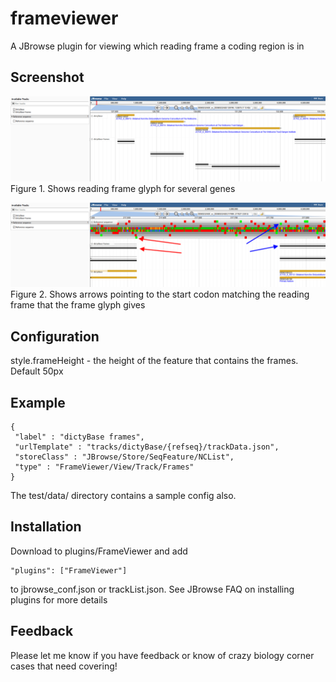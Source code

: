 # frameviewer

A JBrowse plugin for viewing which reading frame a coding region is in

## Screenshot

![](img/1.png)
Figure 1. Shows reading frame glyph for several genes

![](img/2.png)
Figure 2. Shows arrows pointing to the start codon matching the reading frame that the frame glyph gives

## Configuration

style.frameHeight - the height of the feature that contains the frames. Default 50px


## Example

    {
     "label" : "dictyBase frames",
     "urlTemplate" : "tracks/dictyBase/{refseq}/trackData.json",
     "storeClass" : "JBrowse/Store/SeqFeature/NCList",
     "type" : "FrameViewer/View/Track/Frames"
    }

The test/data/ directory contains a sample config also.

## Installation

Download to plugins/FrameViewer and add

    "plugins": ["FrameViewer"]

to jbrowse_conf.json or trackList.json. See JBrowse FAQ on installing plugins for more details


## Feedback

Please let me know if you have feedback or know of crazy biology corner cases that need covering!
